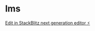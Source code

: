 # lms

[Edit in StackBlitz next generation editor ⚡️](https://stackblitz.com/~/github.com/Nifty-Creps/lms)